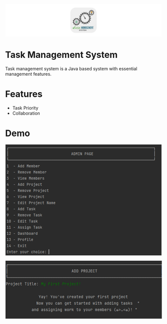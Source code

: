 <p align="center">
    <img width="1200" src="https://github.com/RyamAlmalki/Task_Management_System/blob/main/BANNER.png" alt="Material Bread logo">
</p>
<h1 align="left">Task Management System</h1>
<p>Task management system is a Java based system with essential management features.</p>


<h1 align="left">Features</h1>
<ul>
  <li>Task Priority</li>
  <li>Collaboration</li>
</ul>


<h1 align="left">Demo</h1>

<p align="center">
    <img width="1000" src="https://github.com/RyamAlmalki/Task_Management_System/blob/main/admin_panel.png?raw=true" alt="Material Bread logo">
</p>

<p align="center">
    <img width="1000" src="https://github.com/RyamAlmalki/Task_Management_System/blob/main/message.png?raw=true">
</p>


